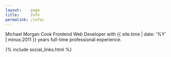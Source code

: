 ```yaml
---
layout:    page
title:     Info
permalink: /info/
---
```


Michael Morgan Cook
Frontend Web Developer with {{ site.time | date: '%Y' | minus:2011 }} years full-time professional experience.

{% include social_links.html %}
